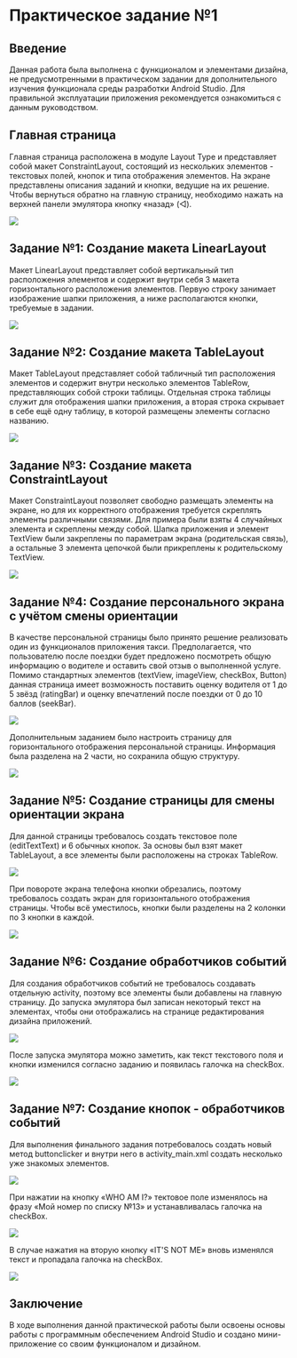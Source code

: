 # Практическое задание №1
## Введение
Данная работа была выполнена с функционалом и элементами дизайна, не предусмотренными в практическом задании для дополнительного изучения функционала среды разработки Android Studio. Для правильной эксплуатации приложения рекомендуется ознакомиться с данным руководством.

## Главная страница

Главная страница расположена в модуле Layout Type и представляет собой макет ConstraintLayout, состоящий из нескольких элементов - текстовых полей, кнопок и типа отображения элементов. На экране представлены описания заданий и кнопки, ведущие на их решение. Чтобы вернуться обратно на главную страницу, необходимо нажать на верхней панели эмулятора кнопку «назад» (◁). 

[![](https://i.ibb.co/vx55k9M5/image.png)]()

## Задание №1: Создание макета LinearLayout

Maкет LinearLayout представляет собой вертикальный тип расположения элементов и содержит внутри себя 3 макета горизонтального расположения элементов. Первую строку занимает изображение шапки приложения, а ниже располагаются кнопки, требуемые в задании. 

[![](https://i.ibb.co/zTjsmx66/image.png)]()

## Задание №2: Создание макета TableLayout

Maкет TableLayout представляет собой табличный тип расположения элементов и содержит внутри несколько элементов TableRow, представляющих собой строки таблицы. Отдельная строка таблицы служит для отображения шапки приложения, а вторая строка скрывает в себе ещё одну таблицу, в которой размещены элементы согласно названию. 

[![](https://i.ibb.co/TDYwDVFx/image.png)]()

## Задание №3: Создание макета ConstraintLayout

Макет ConstraintLayout позволяет свободно размещать элементы на экране, но для их корректного отображения требуется скреплять элементы различными связями. Для примера были взяты 4 случайных элемента и скреплены между собой. Шапка приложения и элемент TextView были закреплены по параметрам экрана (родительская связь), а остальные 3 элемента цепочкой были прикреплены к родительскому TextView.

[![](https://i.ibb.co/wZsHRpys/image.png)]()

## Задание №4: Создание персонального экрана с учётом смены ориентации

В качестве персональной страницы было принято решение реализовать один из функционалов приложения такси. Предполагается, что пользователю после поездки будет предложено посмотреть общую информацию о водителе и оставить свой отзыв о выполненной услуге. Помимо стандартных элементов (textView, imageView, checkBox, Button) данная страница имеет возможность поставить оценку водителя от 1 до 5 звёзд (ratingBar) и оценку впечатлений после поездки от 0 до 10 баллов (seekBar).

[![](https://i.ibb.co/35Wn1PB2/image.png)]()

Дополнительным заданием было настроить страницу для горизонтального отображения персональной страницы. Информация была разделена на 2 части, но сохранила общую структуру.

[![](https://i.ibb.co/tR1Hx9t/image.png)]()

## Задание №5: Создание страницы для смены ориентации экрана

Для данной страницы требовалось создать текстовое поле (editTextText) и 6 обычных кнопок. За основы был взят макет TableLayout, а все элементы были расположены на строках TableRow.

[![](https://i.ibb.co/v6pL4gtw/image.png)]()

При повороте экрана телефона кнопки обрезались, поэтому требовалось создать экран для горизонтального отображения страницы. Чтобы всё уместилось, кнопки были разделены на 2 колонки по 3 кнопки в каждой.

[![](https://i.ibb.co/Xr95P2C4/image.png)]()

## Задание №6: Создание обработчиков событий

Для создания обработчиков событий не требовалось создавать отдельную activity, поэтому все элементы были добавлены на главную страницу. До запуска эмулятора был записан некоторый текст на элементах, чтобы они отображались на странице редактирования дизайна приложений.

[![](https://i.ibb.co/Q7h2WfQt/image.png)]()

После запуска эмулятора можно заметить, как текст текстового поля и кнопки изменился согласно заданию и появилась галочка на checkBox.

[![](https://i.ibb.co/cXc2bmKQ/image.png)]()

## Задание №7: Создание кнопок - обработчиков событий

Для выполнения финального задания потребовалось создать новый метод buttonclicker и внутри него в activity_main.xml создать несколько уже знакомых элементов. 

[![](https://i.ibb.co/Dntvm39/image.png)]()

При нажатии на кнопку «WHO AM I?» тектовое поле изменялось на фразу «Мой номер по списку №13» и устанавливалась галочка на checkBox. 

[![](https://i.ibb.co/chkbttpG/image.png)]()

В случае нажатия на вторую кнопку «IT'S NOT ME» вновь изменялся текст и пропадала галочка на checkBox.

[![](https://i.ibb.co/FbYP3h07/image.png)]()

## Заключение

В ходе выполнения данной практической работы были освоены основы работы с программным обеспечением Android Studio и создано мини-приложение со своим функционалом и дизайном. 